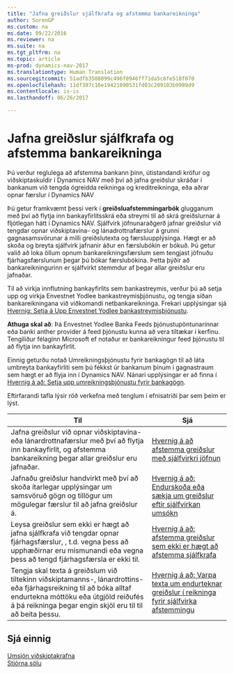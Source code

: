 ```yaml
---
title: "Jafna greiðslur sjálfkrafa og afstemma bankareikninga"
author: SorenGP
ms.custom: na
ms.date: 09/22/2016
ms.reviewer: na
ms.suite: na
ms.tgt_pltfrm: na
ms.topic: article
ms-prod: dynamics-nav-2017
ms.translationtype: Human Translation
ms.sourcegitcommit: 51adfb3588099c496f0946ff71da5c6fe518f070
ms.openlocfilehash: 11df387c16e19421090531fd03c209103b9989d9
ms.contentlocale: is-is
ms.lasthandoff: 06/26/2017

---
```


# <a name="apply-payments-automatically-and-reconcile-bank-accounts"></a>Jafna greiðslur sjálfkrafa og afstemma bankareikninga
Þú verður reglulega að afstemma bankann þinn, útistandandi kröfur og viðskiptaskuldir í Dynamics NAV með því að jafna greiðslur skráðar í bankanum við tengda ógreidda reikninga og kreditreikninga, eða aðrar opnar færslur í Dynamics NAV

Þú getur framkvæmt þessi verk í **greiðsluafstemmingarbók** glugganum með því að flytja inn bankayfirlitsskrá eða streymi til að skrá greiðslurnar á fljótlegan hátt í Dynamics NAV. Sjálfvirk jöfnunaraðgerð jafnar greiðslur við tengdar opnar viðskiptavina- og lánadrottnafærslur á grunni gagnasamsvörunar á milli greiðslutexta og færsluupplýsinga. Hægt er að skoða og breyta sjálfvirk jafnanir áður en færslubókin er bókuð. Þú getur valið að loka öllum opnum bankareikningsfærslum sem tengjast jöfnuðu fjárhagsfærslunum þegar þú bókar færslubókina. Þetta þýðir að bankareikningurinn er sjálfvirkt stemmdur af þegar allar greiðslur eru jafnaðar.

Til að virkja innflutning bankayfirlits sem bankastreymis, verður þú að setja upp og virkja Envestnet Yodlee bankastreymisþjónustu, og tengja síðan bankareikningana við viðkomandi netbankareikninga. Frekari upplýsingar sjá [Hvernig: Setja á Upp Envestnet Yodlee bankastreymisþjónustu](bank-how-setup-bank-statement-service.md).

**Athuga skal að**: Þá Envestnet Yodlee Banka Feeds þjónustupöntunarinnar eða banki anther provider á feed þjónustu kunna að vera tiltækar í kerfinu. Tengiliður félaginn Microsoft ef notaður er bankareikningur feed þjónustu til að flytja inn bankayfirlit.

Einnig geturðu notað Umreikningsþjónustu fyrir bankagögn til að láta umbreyta bankayfirliti sem þú fékkst úr bankanum þínum í gagnastraum sem hægt er að flyja inn í Dynamics NAV. Nánari upplýsingar er að finna í [Hvernig á að: Setja upp umreikningsþjónustu fyrir bankagögn](bank-how-setup-bank-data-conversion-service.md).

Eftirfarandi tafla lýsir röð verkefna með tenglum í efnisatriði þar sem þeim er lýst.

|Til |Sjá |
|---|----|
|Jafna greiðslur við opnar viðskiptavina- eða lánardrottnafærslur með því að flytja inn bankayfirlit, og afstemma bankareikning þegar allar greiðslur eru jafnaðar. | [Hvernig á að afstemma greiðslur með sjálfvirkri jöfnun](receivables-how-reconcile-payments-auto-application.md) |
|Jafnaðu greiðslur handvirkt með því að skoða ítarlegar upplýsingar um samsvöruð gögn og tillögur um mögulegar færslur til að jafna greiðslur á. | [Hvernig á að: Endurskoða eða sækja um greiðslur eftir sjálfvirkan umsókn](receivables-how-review-apply-payments-auto-application.md)
|Leysa greiðslur sem ekki er hægt að jafna sjálfkrafa við tengdar opnar fjárhagsfærslur, , t.d. vegna þess að upphæðirnar eru mismunandi eða vegna þess að tengd fjárhagsfærsla er ekki til. | [Hvernig á að: afstemma greiðslur sem ekki er hægt að afstemma sjálfkrafa](receivables-how-reconcile-payments-cannot-apply-auto.md)
|Tengja skal texta á greiðslum við tiltekinn viðskiptamanns-, lánardrottins- eða fjárhagsreikning til að bóka alltaf endurtekna móttöku eða útgjöld reiðufés á þá reikninga þegar engin skjöl eru til til að beita þessu.| [Hvernig á að: Varpa texta um endurteknar greiðslur í reikninga fyrir sjálfvirka afstemmingu](receivables-how-map-text-recurring-payments-accounts-auto-reconcilliation.md)|

## <a name="see-also"></a>Sjá einnig
[Umsjón viðskiptakrafna](receivables-manage-receivables.md)  
[Stjórna sölu](sales-manage-sales.md)

